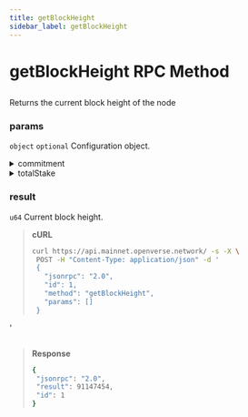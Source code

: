 ```yaml
---
title: getBlockHeight
sidebar_label: getBlockHeight
---
```

# getBlockHeight RPC Method
## 

Returns the current block height of the node

### params


 `object`  `optional` Configuration object.

 <details>
  <summary>commitment</summary>

   Array of u64 integers logging the amount of cluster stake in lamports that has voted on the block at each depth from 0 to MAX_LOCKOUT_HISTORY.
</details>

<details>
  <summary>totalStake</summary>

    Total active stake, in lamports, of the current epoch.
</details>

### result

`u64`  Current block height.


> **cURL**
> ```bash
>curl https://api.mainnet.openverse.network/ -s -X \
>  POST -H "Content-Type: application/json" -d ' 
>  {
>    "jsonrpc": "2.0",
>    "id": 1,
>    "method": "getBlockHeight",
>    "params": []
>  }
'
>```


> **Response**
> ```bash
>{
>  "jsonrpc": "2.0",
>  "result": 91147454,
>  "id": 1
>}
>```

